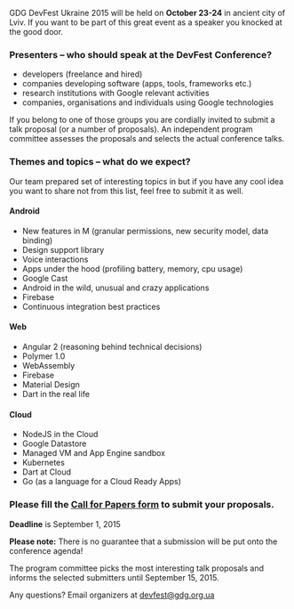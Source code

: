 GDG DevFest Ukraine 2015 will be held on **October 23-24** in ancient city of Lviv. If you want to be part of this great event as a speaker you knocked at the good door.


### Presenters – who should speak at the DevFest Conference?

* developers (freelance and hired)
* companies developing software (apps, tools, frameworks etc.)
* research institutions with Google relevant activities
* companies, organisations and individuals using Google technologies

If you belong to one of those groups you are cordially invited to submit a talk proposal (or a number of proposals). An independent program committee assesses the proposals and selects the actual conference talks.<br/>


### Themes and topics – what do we expect?

Our team prepared set of interesting topics in but if you have any cool idea you want to share not from this list, feel free to submit it as well.

#### Android

* New features in M (granular permissions, new security model, data binding)
* Design support library
* Voice interactions
* Apps under the hood (profiling battery, memory, cpu usage)
* Google Cast 
* Android in the wild, unusual and crazy applications
* Firebase
* Continuous integration best practices
  

#### Web

* Angular 2 (reasoning behind technical decisions)
* Polymer 1.0
* WebAssembly
* Firebase
* Material Design
* Dart in the real life


#### Cloud

* NodeJS in the Cloud
* Google Datastore
* Managed VM and App Engine sandbox
* Kubernetes
* Dart at Cloud
* Go (as a language for a Cloud Ready Apps)


### Please fill the [Call for Papers form](http://bit.ly/dfua-cfp) to submit your proposals.

**Deadline** is September 1, 2015

**Please note:** There is no guarantee that a submission will be put onto the conference agenda!<br/>

The program committee picks the most interesting talk proposals and informs the selected submitters until September 15, 2015.<br/>

Any questions? Email organizers at [devfest@gdg.org.ua](mailto:devfest@gdg.org.ua)

